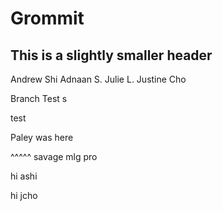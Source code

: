 # Grommit
## This is a slightly smaller header

Andrew Shi
Adnaan S.
Julie L.
Justine Cho

Branch Test
s

test 

Paley was here

^^^^^ savage mlg pro

hi ashi

hi jcho
